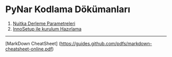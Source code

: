 # PyNar Kodlama Dökümanları
1. [Nuitka Derleme Parametreleri](Nuitka)
2. [InnoSetup ile kurulum Hazırlama](InnoSetup)





---
[MarkDown CheatSheet] (https://guides.github.com/pdfs/markdown-cheatsheet-online.pdf)
